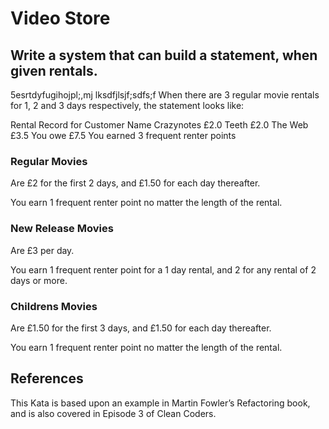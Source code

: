 # Video Store
## Write a system that can build a statement, when given rentals.
5esrtdyfugihojpl;,mj
lksdfjlsjf;sdfs;f
When there are 3 regular movie rentals for 1, 2 and 3 days respectively, the statement looks like:

Rental Record for Customer Name
  Crazynotes  £2.0
  Teeth  £2.0
  The Web  £3.5
You owe £7.5
You earned 3 frequent renter points

### Regular Movies
Are £2 for the first 2 days, and £1.50 for each day thereafter.

You earn 1 frequent renter point no matter the length of the rental.

### New Release Movies
Are £3 per day.

You earn 1 frequent renter point for a 1 day rental, and 2 for any rental of 2 days or more.

### Childrens Movies
Are £1.50 for the first 3 days, and £1.50 for each day thereafter.

You earn 1 frequent renter point no matter the length of the rental.

## References
This Kata is based upon an example in Martin Fowler’s Refactoring book, and is also covered in Episode 3 of Clean Coders.
